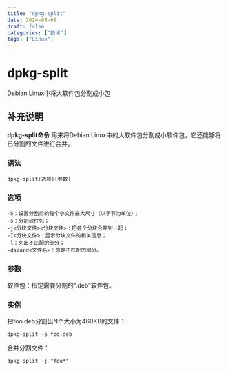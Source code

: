 ```yaml
---
title: "dpkg-split"
date: 2024-08-08
draft: false
categories: ["技术"]
tags: ["Linux"]
---
```

dpkg-split
===

Debian Linux中将大软件包分割成小包

## 补充说明

**dpkg-split命令** 用来将Debian Linux中的大软件包分割成小软件包，它还能够将已分割的文件进行合并。

###  语法

```shell
dpkg-split(选项)(参数)
```

###  选项

```shell
-S：设置分割后的每个小文件最大尺寸（以字节为单位）；
-s：分割软件包；
-j<分块文件><分块文件>：把各个分块合并到一起；
-I<分块文件>：显示分块文件的相关信息；
-l：列出不匹配的部分；
-dscard<文件名>：忽略不匹配的部分。
```

###  参数

软件包：指定需要分割的“.deb”软件包。

###  实例

把foo.deb分割出N个大小为460KB的文件：

```shell
dpkg-split -s foo.deb
```

合并分割文件：

```shell
dpkg-split -j "foo*"
```


